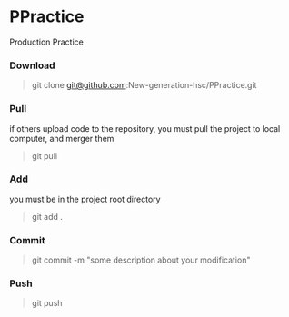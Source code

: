 # PPractice
Production Practice

### Download 

> git clone git@github.com:New-generation-hsc/PPractice.git

### Pull

if others upload code to the repository, you must pull the project to local computer, and merger them

> git pull

### Add

you must be in the project root directory

> git add .

### Commit

> git commit -m "some description about your modification"

### Push

> git push
